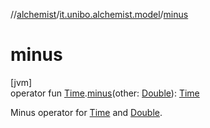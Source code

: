 //[alchemist](../../index.md)/[it.unibo.alchemist.model](index.md)/[minus](minus.md)

# minus

[jvm]\
operator fun [Time](../it.unibo.alchemist.model.interfaces/-time/index.md).[minus](minus.md)(other: [Double](https://kotlinlang.org/api/latest/jvm/stdlib/kotlin/-double/index.html)): [Time](../it.unibo.alchemist.model.interfaces/-time/index.md)

Minus operator for [Time](../it.unibo.alchemist.model.interfaces/-time/index.md) and [Double](https://kotlinlang.org/api/latest/jvm/stdlib/kotlin/-double/index.html).
